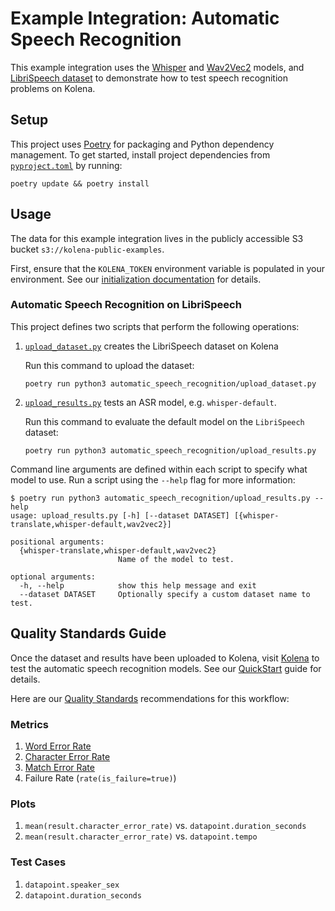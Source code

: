 # Example Integration: Automatic Speech Recognition

This example integration uses the [Whisper](https://github.com/openai/whisper)
and [Wav2Vec2](https://huggingface.co/facebook/wav2vec2-base) models,
and [LibriSpeech dataset](https://www.openslr.org/12)
to demonstrate how to test speech recognition problems on Kolena.

## Setup

This project uses [Poetry](https://python-poetry.org/) for packaging and Python dependency management. To get started,
install project dependencies from [`pyproject.toml`](./pyproject.toml) by running:

```shell
poetry update && poetry install
```

## Usage

The data for this example integration lives in the publicly accessible S3 bucket `s3://kolena-public-examples`.

First, ensure that the `KOLENA_TOKEN` environment variable is populated in your environment. See our
[initialization documentation](https://docs.kolena.io/installing-kolena/#initialization) for details.

### Automatic Speech Recognition on LibriSpeech

This project defines two scripts that perform the following operations:

1. [`upload_dataset.py`](automatic_speech_recognition/upload_dataset.py) creates the LibriSpeech dataset on Kolena

    Run this command to upload the dataset:

    ```shell
    poetry run python3 automatic_speech_recognition/upload_dataset.py
    ```

2. [`upload_results.py`](automatic_speech_recognition/upload_results.py) tests an ASR model, e.g. `whisper-default`.

    Run this command to evaluate the default model on the `LibriSpeech` dataset:

    ```shell
    poetry run python3 automatic_speech_recognition/upload_results.py
    ```

Command line arguments are defined within each script to specify what model to use.
Run a script using the `--help` flag for more information:

```shell
$ poetry run python3 automatic_speech_recognition/upload_results.py --help
usage: upload_results.py [-h] [--dataset DATASET] [{whisper-translate,whisper-default,wav2vec2}]

positional arguments:
  {whisper-translate,whisper-default,wav2vec2}
                        Name of the model to test.

optional arguments:
  -h, --help            show this help message and exit
  --dataset DATASET     Optionally specify a custom dataset name to test.
```

## Quality Standards Guide

Once the dataset and results have been uploaded to Kolena, visit [Kolena](https://app.kolena.io/redirect/) to
test the automatic speech recognition models. See our [QuickStart](https://docs.kolena.io/dataset/quickstart/) guide
for details.

Here are our [Quality Standards](https://docs.kolena.io/dataset/core-concepts/quality-standard/) recommendations for
this workflow:

### Metrics

1. [Word Error Rate](https://docs.kolena.io/metrics/wer-cer-mer)
2. [Character Error Rate](https://docs.kolena.io/metrics/wer-cer-mer/)
3. [Match Error Rate](https://docs.kolena.io/metrics/wer-cer-mer/)
4. Failure Rate (`rate(is_failure=true)`)

### Plots

1. `mean(result.character_error_rate)` vs. `datapoint.duration_seconds`
2. `mean(result.character_error_rate)` vs. `datapoint.tempo`

### Test Cases

1. `datapoint.speaker_sex`
2. `datapoint.duration_seconds`
